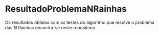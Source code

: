 # ResultadoProblemaNRainhas
Os resultados obtidos com os testes do algoritmo que resolve o problema das N Rainhas encontra-se neste repositório
